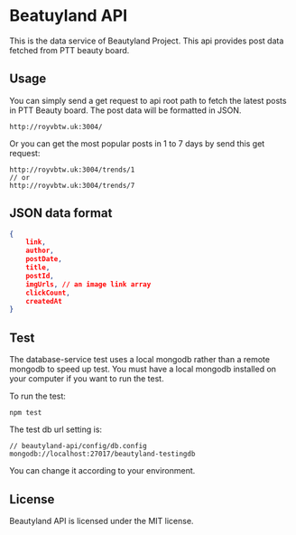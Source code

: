 # Beatuyland API

This is the data service of Beautyland Project. This api provides post data fetched from PTT beauty board.

## Usage
You can simply send a get request to api root path to fetch the latest posts in PTT Beauty board. The post data will be formatted in JSON.
```
http://royvbtw.uk:3004/
```
Or you can get the most popular posts in 1 to 7 days by send this get request:
```
http://royvbtw.uk:3004/trends/1
// or
http://royvbtw.uk:3004/trends/7
```

## JSON data format
```json
{
    link,
    author,
    postDate,
    title,
    postId,
    imgUrls, // an image link array
    clickCount,
    createdAt
}
```

## Test
The database-service test uses a local mongodb rather than a remote mongodb to speed up test. You must have a local mongodb installed on your computer if you want to run the test.

To run the test:
```
npm test
```
The test db url setting is:
```
// beautyland-api/config/db.config
mongodb://localhost:27017/beautyland-testingdb
```
You can change it according to your environment.


## License
Beautyland API is licensed under the MIT license.